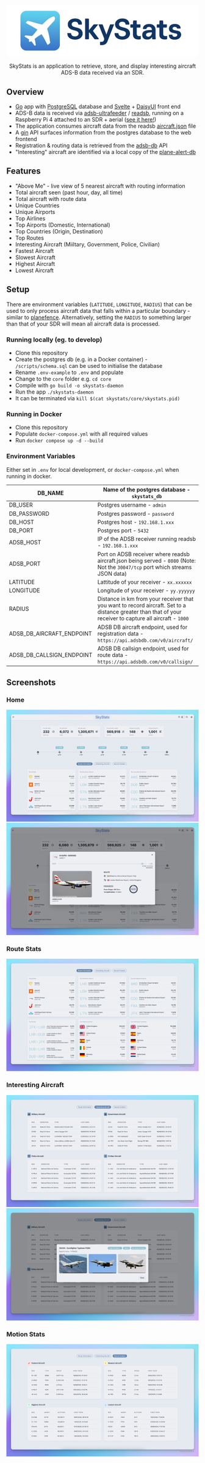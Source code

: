<div align="center">
    <img src="docs/logo/logo.jpg" width="500px" align="center" alt="sf metadata linter logo" />
</div>
</br>
<div align="center">
    SkyStats is an application to retrieve, store, and display interesting aircraft ADS-B data received via an SDR.
</div>

## Overview

* [Go](https://go.dev/) app with [PostgreSQL](https://www.postgresql.org/) database and [Svelte](https://svelte.dev/) + [DaisyUI](https://daisyui.com/) front end
* ADS-B data is received via [adsb-ultrafeeder](https://github.com/sdr-enthusiasts/docker-adsb-ultrafeeder) / [readsb](https://github.com/wiedehopf/readsb), running on a Raspberry Pi 4 attached to an SDR + aerial ([see it here!](docs/setup/aerial.jpg))
* The application consumes aircraft data from the readsb [aircraft.json](https://github.com/wiedehopf/readsb-githist/blob/dev/README-json.md) file
* A [gin](https://gin-gonic.com/) API surfaces information from the postgres database to the web frontend
* Registration & routing data is retrieved from the [adsb-db](https://github.com/mrjackwills/adsbdb) API
* "Interesting" aircraft are identified via a local copy of the [plane-alert-db](https://github.com/sdr-enthusiasts/plane-alert-db)

## Features
* "Above Me" - live view of 5 nearest aircraft with routing information
* Total aircraft seen (past hour, day, all time)
* Total aircraft with route data
* Unique Countries
* Unique Airports
* Top Airlines
* Top Airports (Domestic, International)
* Top Countries (Origin, Destination)
* Top Routes
* Interesting Aircraft (Miiltary, Government, Police, Civilian)
* Fastest Aircraft
* Slowest Aircraft
* Highest Aircraft
* Lowest Aircraft

## Setup

There are environment variables (`LATITUDE`, `LONGITUDE`, `RADIUS`) that can be used to only process aircraft data that falls within a particular boundary - similar to [planefence](https://github.com/sdr-enthusiasts/docker-planefence). Alternatively, setting the `RADIUS` to something larger than that of your SDR will mean all aircraft data is processed.


### Running locally (eg. to develop)
* Clone this repository
* Create the postgres db (e.g. in a Docker container) - `/scripts/schema.sql` can be used to initialise the database
* Rename `.env-example` to `.env` and populate
* Change to the `core` folder e.g. `cd core`
* Compile with `go build -o skystats-daemon`
* Run the app `./skystats-daemon`
* It can be terminated via `kill $(cat skystats/core/skystats.pid)`

### Running in Docker
* Clone this repository
* Populate `docker-compose.yml` with all required values
* Run `docker compose up -d --build`


### Environment Variables

Either set in `.env` for local development, or `docker-compose.yml` when running in docker.

| DB_NAME                   | Name of the postgres database - `skystats_db`                                                                                                             |
|---------------------------|-----------------------------------------------------------------------------------------------------------------------------------------------------------|
| DB_USER                   | Postgres username - `admin`                                                                                                                               |
| DB_PASSWORD               | Postgres password - `password`                                                                                                                            |
| DB_HOST                   | Postgres host - `192.168.1.xxx`                                                                                                                           |
| DB_PORT                   | Postgres port - `5432`                                                                                                                                    |
| ADSB_HOST                 | IP of the ADSB receiver running readsb - `192.168.1.xxx`                                                                                                  |
| ADSB_PORT                 | Port on ADSB receiver where readsb aircraft.json being served - `8080` (Note: Not the `30047/tcp` port which streams JSON data)                           |
| LATITUDE                  | Lattitude of your receiver - `xx.xxxxxx`                                                                                                                  |
| LONGITUDE                 | Longitude of your receiver - `yy.yyyyyy`                                                                                                                  |
| RADIUS                    | Distance in km from your receiver that you want to record aircraft. Set to a distance greater than that of your receiver to capture all aircraft - `1000` |
| ADSB_DB_AIRCRAFT_ENDPOINT | ADSB DB aircraft endpoint, used for registration data - `https://api.adsbdb.com/v0/aircraft/`                                                             |
| ADSB_DB_CALLSIGN_ENDPOINT | ADSB DB callsign endpoint, used for route data - `https://api.adsbdb.com/v0/callsign/`                                                                    |

## Screenshots

### Home
![Home](docs/screenshots/1_Home.png)
</br>
![AboveMeModal](docs/screenshots/2_AboveMeModal.png)
</br>

### Route Stats
![RouteStats](docs/screenshots/3_RouteStats.png)
</br>

### Interesting Aircraft
![InterestingSeen](docs/screenshots/4_InterestingStats.png)
</br>
![InterestingModal](docs/screenshots/5_InterestingModal.png)
</br>

### Motion Stats
![MotionStats](docs/screenshots/6_MotionStats.png)



